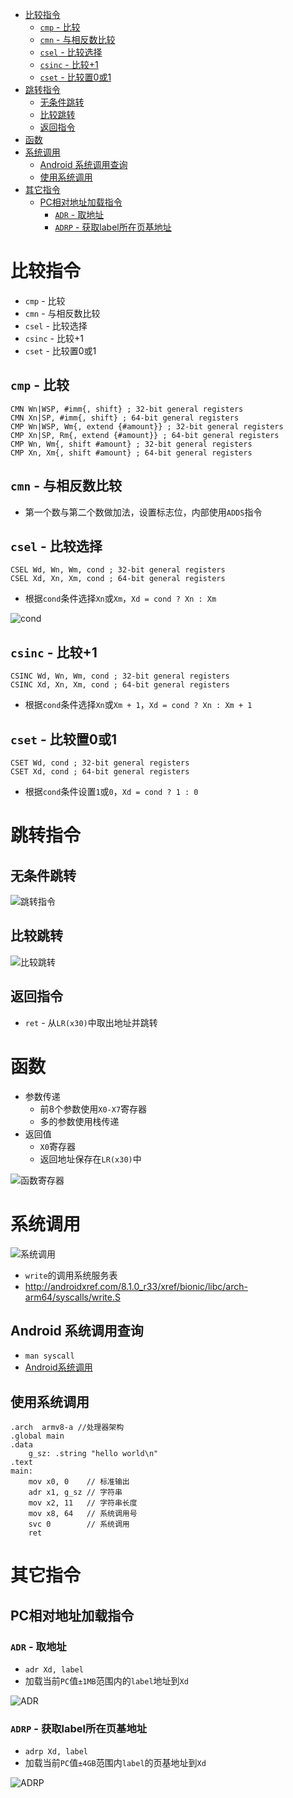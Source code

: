 
<!-- @import "[TOC]" {cmd="toc" depthFrom=1 depthTo=6 orderedList=false} -->

<!-- code_chunk_output -->

- [比较指令](#比较指令)
  - [`cmp` - 比较](#cmp---比较)
  - [`cmn` - 与相反数比较](#cmn---与相反数比较)
  - [`csel` - 比较选择](#csel---比较选择)
  - [`csinc` - 比较+1](#csinc---比较1)
  - [`cset` - 比较置0或1](#cset---比较置0或1)
- [跳转指令](#跳转指令)
  - [无条件跳转](#无条件跳转)
  - [比较跳转](#比较跳转)
  - [返回指令](#返回指令)
- [函数](#函数)
- [系统调用](#系统调用)
  - [Android 系统调用查询](#android-系统调用查询)
  - [使用系统调用](#使用系统调用)
- [其它指令](#其它指令)
  - [PC相对地址加载指令](#pc相对地址加载指令)
    - [`ADR` - 取地址](#adr---取地址)
    - [`ADRP` - 获取label所在页基地址](#adrp---获取label所在页基地址)

<!-- /code_chunk_output -->


# 比较指令

* `cmp` - 比较
* `cmn` - 与相反数比较
* `csel` - 比较选择
* `csinc` - 比较+1
* `cset` - 比较置0或1

## `cmp` - 比较

``` arm
CMN Wn|WSP, #imm{, shift} ; 32-bit general registers
CMN Xn|SP, #imm{, shift} ; 64-bit general registers
CMP Wn|WSP, Wm{, extend {#amount}} ; 32-bit general registers
CMP Xn|SP, Rm{, extend {#amount}} ; 64-bit general registers
CMP Wn, Wm{, shift #amount} ; 32-bit general registers
CMP Xn, Xm{, shift #amount} ; 64-bit general registers
```

## `cmn` - 与相反数比较

* 第一个数与第二个数做加法，设置标志位，内部使用`ADDS`指令

## `csel` - 比较选择

``` arm
CSEL Wd, Wn, Wm, cond ; 32-bit general registers
CSEL Xd, Xn, Xm, cond ; 64-bit general registers
```

* 根据`cond`条件选择`Xn`或`Xm`，`Xd = cond ? Xn : Xm`

![cond](pic/arm64指令2/image.webp)

## `csinc` - 比较+1

``` arm
CSINC Wd, Wn, Wm, cond ; 32-bit general registers
CSINC Xd, Xn, Xm, cond ; 64-bit general registers
```

* 根据`cond`条件选择`Xn`或`Xm + 1`，`Xd = cond ? Xn : Xm + 1`

## `cset` - 比较置0或1

``` arm
CSET Wd, cond ; 32-bit general registers
CSET Xd, cond ; 64-bit general registers
```

* 根据`cond`条件设置`1`或`0`，`Xd = cond ? 1 : 0`

# 跳转指令

## 无条件跳转

![跳转指令](pic/arm64指令2/image-1.webp)

## 比较跳转

![比较跳转](pic/arm64指令2/image-2.webp)

## 返回指令

* `ret` - 从`LR(x30)`中取出地址并跳转

# 函数

* 参数传递
    * 前8个参数使用`X0-X7`寄存器
    * 多的参数使用栈传递
* 返回值
    * `X0`寄存器
    * 返回地址保存在`LR(x30)`中

![函数寄存器](pic/arm64指令2/image-5.webp)

# 系统调用

![系统调用](pic/arm64指令2/image-6.webp)

* `write`的调用系统服务表
* http://androidxref.com/8.1.0_r33/xref/bionic/libc/arch-arm64/syscalls/write.S

## Android 系统调用查询

* `man syscall`
* [Android系统调用](https://www.chromium.org/chromium-os/developer-library/reference/linux-constants/syscalls/)

## 使用系统调用

``` arm
.arch  armv8-a //处理器架构
.global main
.data 
    g_sz: .string "hello world\n"
.text
main:
    mov x0, 0    // 标准输出
    adr x1, g_sz // 字符串
    mov x2, 11   // 字符串长度
    mov x8, 64   // 系统调用号
    svc 0        // 系统调用
    ret
```

# 其它指令

## PC相对地址加载指令

### `ADR` - 取地址

* `adr Xd, label`
* 加载当前`PC`值`±1MB`范围内的`label`地址到`Xd`

![ADR](pic/arm64指令2/image-3.webp)

### `ADRP` - 获取label所在页基地址

* `adrp Xd, label`
* 加载当前`PC`值`±4GB`范围内`label`的页基地址到`Xd`

![ADRP](pic/arm64指令2/image-4.webp)
